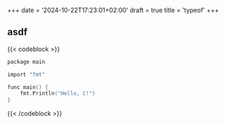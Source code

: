 +++
date = '2024-10-22T17:23:01+02:00'
draft = true
title = 'typeof'
+++

## asdf

{{< codeblock >}}
```c
package main

import "fmt"

func main() {
    fmt.Println("Hello, C!")
}

```
{{< /codeblock >}}